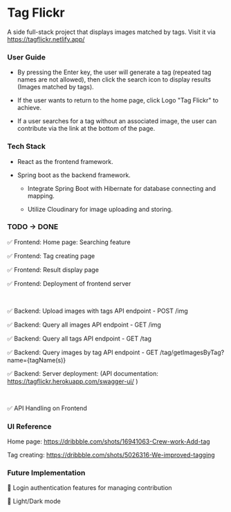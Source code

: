 # Tag Flickr

A side full-stack project that displays images matched by tags. Visit it via https://tagflickr.netlify.app/

### User Guide

- By pressing the Enter key, the user will generate a tag (repeated tag names are not allowed), then click the search icon to display results (Images matched by tags). 

- If the user wants to return to the home page, click Logo "Tag Flickr" to achieve.
- If a user searches for a tag without an associated image, the user can contribute via the link at the bottom of the page.

### Tech Stack

- React as the frontend framework.

- Spring boot as the backend framework.

  - Integrate Spring Boot with Hibernate for database connecting and mapping.
  
  - Utilize Cloudinary for image uploading and storing.


### TODO -> DONE

✅ Frontend:	 Home page: Searching feature

✅ Frontend:	 Tag creating page

✅ Frontend:	 Result display page

✅ Frontend:	 Deployment of frontend server  

<br>

✅ Backend:	  Upload images with tags API endpoint - POST /img

✅ Backend:	  Query all images API endpoint - GET /img

✅ Backend:	  Query all tags API endpoint - GET /tag

✅ Backend:	  Query images by tag API endpoint - GET /tag/getImagesByTag?name={tagName(s)}

✅ Backend:    Server deployment: (API documentation: https://tagflickr.herokuapp.com/swagger-ui/ )

<br>

✅ API Handling on Frontend



### UI Reference 

Home page: https://dribbble.com/shots/16941063-Crew-work-Add-tag

Tag creating: https://dribbble.com/shots/5026316-We-improved-tagging



### Future Implementation

🔲  Login authentication features for managing contribution

🔲  Light/Dark mode
